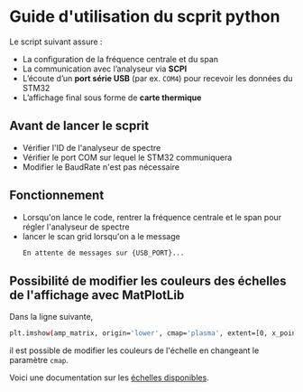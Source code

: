# Guide d'utilisation du scprit python

Le script suivant assure :

- La configuration de la fréquence centrale et du span
- La communication avec l’analyseur via **SCPI**
- L’écoute d’un **port série USB** (par ex. `COM4`) pour recevoir les données du STM32
- L’affichage final sous forme de **carte thermique**

## Avant de lancer le scprit

- Vérifier l'ID de l'analyseur de spectre
- Vérifier le port COM sur lequel le STM32 communiquera
- Modifier le BaudRate n'est pas nécessaire

## Fonctionnement

- Lorsqu'on lance le code, rentrer la fréquence centrale et le span pour régler l'analyseur de spectre
- lancer le scan grid lorsqu'on a le message
    ```bash
    En attente de messages sur {USB_PORT}...
    ```
## Possibilité de modifier les couleurs des échelles de l'affichage avec MatPlotLib

Dans la ligne suivante,
```bash
plt.imshow(amp_matrix, origin='lower', cmap='plasma', extent=[0, x_points, 0, y_points])
```
il est possible de modifier les couleurs de l'échelle en changeant le paramètre `cmap`.

Voici une documentation sur les [échelles disponibles](https://matplotlib.org/stable/users/explain/colors/colormaps.html).
